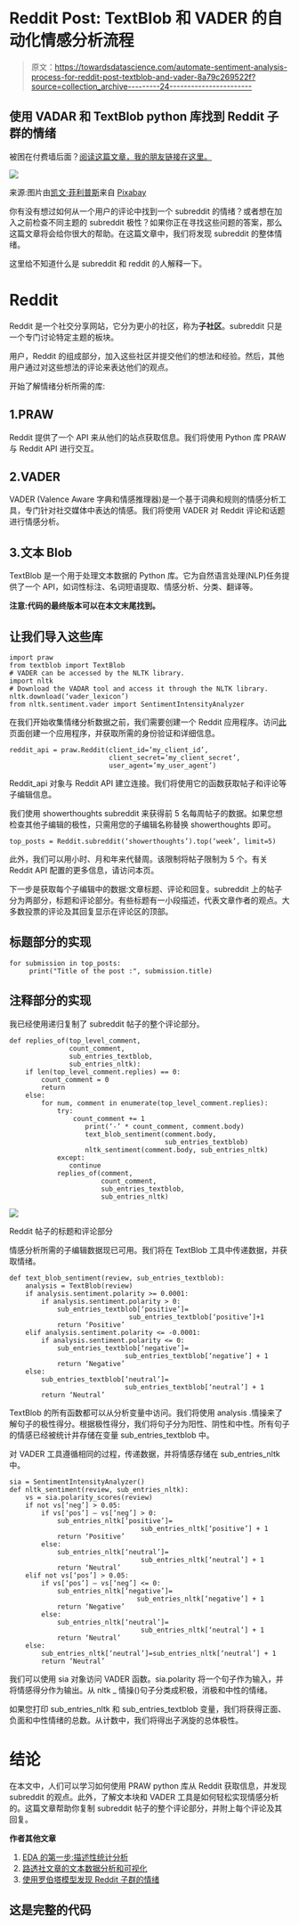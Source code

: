 # Reddit Post: TextBlob 和 VADER 的自动化情感分析流程

> 原文：<https://towardsdatascience.com/automate-sentiment-analysis-process-for-reddit-post-textblob-and-vader-8a79c269522f?source=collection_archive---------24----------------------->

## **使用 VADAR 和 TextBlob python 库找到 Reddit 子群的情绪**

被困在付费墙后面？[阅读这篇文章，我的朋友链接在这里。](/automate-sentiment-analysis-process-for-reddit-post-textblob-and-vader-8a79c269522f?source=friends_link&sk=1142e729859b4bfaf5e0fe377fa60981)

![](img/f940b94f5da0eb95df74c5ae463ef542.png)

来源:图片由[凯文·菲利普斯](https://pixabay.com/users/27707-27707/?utm_source=link-attribution&utm_medium=referral&utm_campaign=image&utm_content=1007072)来自 [Pixabay](https://pixabay.com/?utm_source=link-attribution&utm_medium=referral&utm_campaign=image&utm_content=1007072)

你有没有想过如何从一个用户的评论中找到一个 subreddit 的情绪？或者想在加入之前检查不同主题的 subreddit 极性？如果你正在寻找这些问题的答案，那么这篇文章将会给你很大的帮助。在这篇文章中，我们将发现 subreddit 的整体情绪。

这里给不知道什么是 subreddit 和 reddit 的人解释一下。

# Reddit

Reddit 是一个社交分享网站，它分为更小的社区，称为**子社区**。subreddit 只是一个专门讨论特定主题的板块。

用户，Reddit 的组成部分，加入这些社区并提交他们的想法和经验。然后，其他用户通过对这些想法的评论来表达他们的观点。

开始了解情绪分析所需的库:

## 1.PRAW

Reddit 提供了一个 API 来从他们的站点获取信息。我们将使用 Python 库 PRAW 与 Reddit API 进行交互。

## 2.VADER

VADER (Valence Aware 字典和情感推理器)是一个基于词典和规则的情感分析工具，专门针对社交媒体中表达的情感。我们将使用 VADER 对 Reddit 评论和话题进行情感分析。

## 3.文本 Blob

TextBlob 是一个用于处理文本数据的 Python 库。它为自然语言处理(NLP)任务提供了一个 API，如词性标注、名词短语提取、情感分析、分类、翻译等。

**注意:代码的最终版本可以在本文末尾找到。**

## 让我们导入这些库

```
import praw
from textblob import TextBlob
# VADER can be accessed by the NLTK library.
import nltk
# Download the VADAR tool and access it through the NLTK library.
nltk.download(‘vader_lexicon’)
from nltk.sentiment.vader import SentimentIntensityAnalyzer
```

在我们开始收集情绪分析数据之前，我们需要创建一个 Reddit 应用程序。访问[此](https://www.reddit.com/prefs/apps)页面创建一个应用程序，并获取所需的身份验证和详细信息。

```
reddit_api = praw.Reddit(client_id=’my_client_id’,
                         client_secret=’my_client_secret’,
                         user_agent=’my_user_agent’)
```

Reddit_api 对象与 Reddit API 建立连接。我们将使用它的函数获取帖子和评论等子编辑信息。

我们使用 showerthoughts subreddit 来获得前 5 名每周帖子的数据。如果您想检查其他子编辑的极性，只需用您的子编辑名称替换 showerthoughts 即可。

```
top_posts = Reddit.subreddit(‘showerthoughts’).top(‘week’, limit=5)
```

此外，我们可以用小时、月和年来代替周。该限制将帖子限制为 5 个。有关 Reddit API 配置的更多信息，请访问本页。

下一步是获取每个子编辑中的数据:文章标题、评论和回复。subreddit 上的帖子分为两部分，标题和评论部分。有些标题有一小段描述，代表文章作者的观点。大多数投票的评论及其回复显示在评论区的顶部。

## 标题部分的实现

```
for submission in top_posts:
     print("Title of the post :", submission.title)
```

## 注释部分的实现

我已经使用递归复制了 subreddit 帖子的整个评论部分。

```
def replies_of(top_level_comment,
               count_comment,
               sub_entries_textblob,
               sub_entries_nltk):
    if len(top_level_comment.replies) == 0:
        count_comment = 0
        return
    else:
        for num, comment in enumerate(top_level_comment.replies):
            try:
                count_comment += 1
                   print(‘-’ * count_comment, comment.body)
                   text_blob_sentiment(comment.body,
                                       sub_entries_textblob)
                   nltk_sentiment(comment.body, sub_entries_nltk)
            except:
               continue
            replies_of(comment, 
                       count_comment,
                       sub_entries_textblob,
                       sub_entries_nltk)
```

![](img/38c1a34425c80658d5f6484784407422.png)

Reddit 帖子的标题和评论部分

情感分析所需的子编辑数据现已可用。我们将在 TextBlob 工具中传递数据，并获取情绪。

```
def text_blob_sentiment(review, sub_entries_textblob):
    analysis = TextBlob(review)
    if analysis.sentiment.polarity >= 0.0001:
        if analysis.sentiment.polarity > 0:
            sub_entries_textblob[‘positive’]=
                              sub_entries_textblob[‘positive’]+1
            return ‘Positive’
    elif analysis.sentiment.polarity <= -0.0001:
        if analysis.sentiment.polarity <= 0:
            sub_entries_textblob[‘negative’]=
                             sub_entries_textblob[‘negative’] + 1
            return ‘Negative’
    else:
        sub_entries_textblob[‘neutral’]=
                             sub_entries_textblob[‘neutral’] + 1
        return ‘Neutral’
```

TextBlob 的所有函数都可以从分析变量中访问。我们将使用 analysis .情操来了解句子的极性得分。根据极性得分，我们将句子分为阳性、阴性和中性。所有句子的情感已经被统计并存储在变量 sub_entries_textblob 中。

对 VADER 工具遵循相同的过程，传递数据，并将情感存储在 sub_entries_nltk 中。

```
sia = SentimentIntensityAnalyzer()
def nltk_sentiment(review, sub_entries_nltk):
    vs = sia.polarity_scores(review)
    if not vs[‘neg’] > 0.05:
        if vs[‘pos’] — vs[‘neg’] > 0:
            sub_entries_nltk[‘positive’]=
                                 sub_entries_nltk[‘positive’] + 1
            return ‘Positive’
        else:
            sub_entries_nltk[‘neutral’]=
                                 sub_entries_nltk[‘neutral’] + 1
            return ‘Neutral’
    elif not vs[‘pos’] > 0.05:
        if vs[‘pos’] — vs[‘neg’] <= 0:
            sub_entries_nltk[‘negative’]=
                                sub_entries_nltk[‘negative’] + 1
            return ‘Negative’
        else:
            sub_entries_nltk[‘neutral’]=
                                 sub_entries_nltk[‘neutral’] + 1
            return ‘Neutral’
    else:
        sub_entries_nltk[‘neutral’]=sub_entries_nltk[‘neutral’] + 1
        return ‘Neutral’
```

我们可以使用 sia 对象访问 VADER 函数。sia.polarity 将一个句子作为输入，并将情感得分作为输出。从 nltk _ 情操()句子分类成积极，消极和中性的情绪。

如果您打印 sub_entries_nltk 和 sub_entries_textblob 变量，我们将获得正面、负面和中性情绪的总数。从计数中，我们将得出子涡旋的总体极性。

# 结论

在本文中，人们可以学习如何使用 PRAW python 库从 Reddit 获取信息，并发现 subreddit 的观点。此外，了解文本块和 VADER 工具是如何轻松实现情感分析的。这篇文章帮助你复制 subreddit 帖子的整个评论部分，并附上每个评论及其回复。

**作者其他文章**

1.  [EDA 的第一步:描述性统计分析](https://www.analyticsvidhya.com/blog/2020/10/a-quick-guide-to-descriptive-statistics-the-first-step-in-exploring-your-data/)
2.  [路透社文章的文本数据分析和可视化](/analysis-and-visualization-of-unstructured-text-data-2de07d9adc84)
3.  [使用罗伯塔模型发现 Reddit 子群的情绪](/discover-the-sentiment-of-reddit-subgroup-using-roberta-model-10ab9a8271b8)

## 这是完整的代码